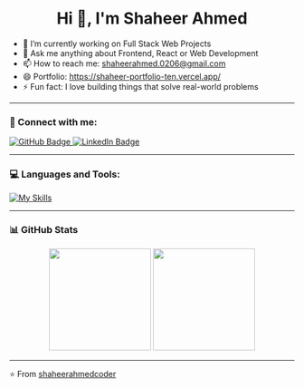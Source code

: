 <h1 align="center">Hi 👋, I'm Shaheer Ahmed</h1>

- 🔭 I’m currently working on Full Stack Web Projects   
- 💬 Ask me anything about Frontend, React or Web Development  
- 📫 How to reach me: shaheerahmed.0206@gmail.com  
- 😄 Portfolio: https://shaheer-portfolio-ten.vercel.app/  
- ⚡ Fun fact: I love building things that solve real-world problems  

---

### 👥 Connect with me:

<div id="badges">
  <a href="https://github.com/shaheerahmedcoder">
    <img src="https://img.shields.io/badge/GitHub-white?style=for-the-badge&logo=github&logoColor=black" alt="GitHub Badge"/>
  </a>
  <a href="https://www.linkedin.com/in/shaheer-ahmed-892776321/">
    <img src="https://img.shields.io/badge/LinkedIn-0077B5?style=for-the-badge&logo=linkedin&logoColor=white" alt="LinkedIn Badge"/>
  </a>
</div>

---

### 💻 Languages and Tools:

[![My Skills](https://skillicons.dev/icons?i=html,css,js,ts,react,nextjs,java,cpp,c,python,tailwind,bootstrap,firebase,vercel,netlify,git&perline=6)](https://skillicons.dev)

---

### 📊 GitHub Stats

<div align="center">
  <img src="https://github-readme-stats.vercel.app/api?username=shaheerahmedcoder&show_icons=true&theme=tokyonight" height="180px"/>
  <img src="https://github-readme-stats.vercel.app/api/top-langs/?username=shaheerahmedcoder&layout=compact&theme=tokyonight" height="180px"/>
</div>

---

⭐️ From [shaheerahmedcoder](https://github.com/shaheerahmedcoder)
